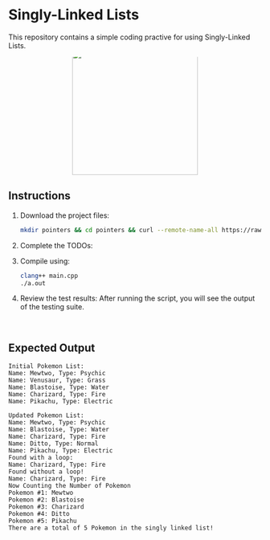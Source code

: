 # Singly-Linked Lists 
This repository contains a simple coding practive for using Singly-Linked Lists. 

<div align="center">
   <div style="overflow: hidden;">
      <img src="https://preview.redd.it/linked-list-v0-owgc2k3v0yz91.jpg?width=640&crop=smart&auto=webp&s=2025d792e2a9803673f83f86fd789d097782ab52" style="width: auto; height: 250px; margin-top: -15px;">
   </div>
</div>

## Instructions
1. Download the project files:

   ```bash
   mkdir pointers && cd pointers && curl --remote-name-all https://raw.githubusercontent.com/ashleyc417/si/main/cpsc131/sll-listymon/{main.cpp,,README.md} 
   ```

2. Complete the TODOs:

3. Compile using:
   ```bash
   clang++ main.cpp
   ./a.out
   ```

4. Review the test results:
   After running the script, you will see the output of the testing suite.

<br/>

## Expected Output
```
Initial Pokemon List:
Name: Mewtwo, Type: Psychic
Name: Venusaur, Type: Grass
Name: Blastoise, Type: Water
Name: Charizard, Type: Fire
Name: Pikachu, Type: Electric

Updated Pokemon List:
Name: Mewtwo, Type: Psychic
Name: Blastoise, Type: Water
Name: Charizard, Type: Fire
Name: Ditto, Type: Normal
Name: Pikachu, Type: Electric
Found with a loop: 
Name: Charizard, Type: Fire
Found without a loop!
Name: Charizard, Type: Fire
Now Counting the Number of Pokemon
Pokemon #1: Mewtwo
Pokemon #2: Blastoise
Pokemon #3: Charizard
Pokemon #4: Ditto
Pokemon #5: Pikachu
There are a total of 5 Pokemon in the singly linked list!
```